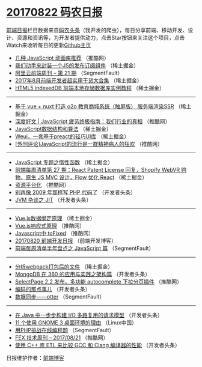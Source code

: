 # [20170822 码农日报](http://hao.caibaojian.com/date/2017/08/22)

[前端日报](http://caibaojian.com/c/news)栏目数据来自[码农头条](http://hao.caibaojian.com/)（我开发的爬虫），每日分享前端、移动开发、设计、资源和资讯等，为开发者提供动力，点击Star按钮来关注这个项目，点击Watch来收听每日的更新[Github主页](https://github.com/kujian/frontendDaily)
* [几种 JavaScript 动画库推荐](http://hao.caibaojian.com/48726.html) （推酷网）
* [我们动手来封装一个JS的发布订阅组件](http://hao.caibaojian.com/48755.html) （稀土掘金）
* [阿里云前端周刊 &#8211; 第 21 期](http://hao.caibaojian.com/48707.html) （SegmentFault）
* [2017年8月前端开发者超实用干货大合集](http://hao.caibaojian.com/48743.html) （稀土掘金）
* [HTML5 indexedDB 前端本地存储数据库实例教程](http://hao.caibaojian.com/48745.html) （稀土掘金）

***
* [基于 vue + nuxt 打造 o2o 教育商城系统（触屏版） 服务端渲染SSR](http://hao.caibaojian.com/48751.html) （稀土掘金）
* [深度好文 | JavaScript 疲劳终极指南：我们行业的真相](http://hao.caibaojian.com/48720.html) （推酷网）
* [JavaScript数据结构和算法](http://hao.caibaojian.com/48752.html) （稀土掘金）
* [Weui，一套基于preact的轻巧UI库](http://hao.caibaojian.com/48753.html) （稀土掘金）
* [[外刊评论]JavaScript的流行是一群精神病人的狂欢](http://hao.caibaojian.com/48722.html) （推酷网）

***
* [JavaScript 专题之惰性函数](http://hao.caibaojian.com/48744.html) （稀土掘金）
* [前端每周清单第 27 期：React Patent License 回复，Shopify WebVR 购物，原生 JS MVC 设计，Flow 优化 React](http://hao.caibaojian.com/48746.html) （稀土掘金）
* [资源平台化](http://hao.caibaojian.com/48715.html) （推酷网）
* [别再像 2009 年那样写 PHP 代码了](http://hao.caibaojian.com/48777.html) （开发者头条）
* [JVM 杂谈之 JIT](http://hao.caibaojian.com/48778.html) （开发者头条）

***
* [Vue.js数据绑定原理](http://hao.caibaojian.com/48748.html) （稀土掘金）
* [Vue.js响应式原理](http://hao.caibaojian.com/48717.html) （推酷网）
* [Javascript中 toFixed](http://hao.caibaojian.com/48718.html) （推酷网）
* [20170820 前端开发日报](http://hao.caibaojian.com/48692.html) （前端开发博客）
* [前端每周清单半年盘点之 JavaScript 篇](http://hao.caibaojian.com/48698.html) （SegmentFault）

***
* [分析webpack打包后的文件](http://hao.caibaojian.com/48741.html) （稀土掘金）
* [MongoDB 在 360 的应用与实践之架构篇](http://hao.caibaojian.com/48784.html) （开发者头条）
* [SelectPage 2.2 发布，多功能 autocomplete 下拉分页插件](http://hao.caibaojian.com/48723.html) （推酷网）
* [编码的那点事儿](http://hao.caibaojian.com/48785.html) （开发者头条）
* [数据同步——otter](http://hao.caibaojian.com/48702.html) （SegmentFault）

***
* [在 Java 中一步步构建 I/O 多路复用的请求模型](http://hao.caibaojian.com/48775.html) （开发者头条）
* [11 个使用 GNOME 3 桌面环境的理由](http://hao.caibaojian.com/48818.html) （Linux中国）
* [用PHP挑战在线编程题](http://hao.caibaojian.com/48714.html) （SegmentFault）
* [FEX 技术周刊 &#8211; 2017/08/21](http://hao.caibaojian.com/48725.html) （推酷网）
* [使用 C++ 库 ETL 来比较 GCC 和 Clang 编译器的性能](http://hao.caibaojian.com/48787.html) （开发者头条）

日报维护作者：[前端博客](http://caibaojian.com/) 
